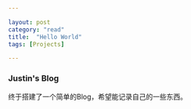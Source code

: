 ```yaml
---

layout: post
category: "read"
title:  "Hello World"
tags: [Projects]

---
```


### Justin's Blog

终于搭建了一个简单的Blog，希望能记录自己的一些东西。